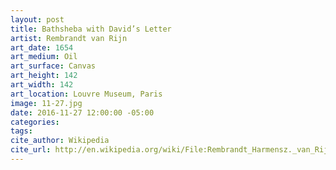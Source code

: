 ```yaml
---
layout: post
title: Bathsheba with David’s Letter
artist: Rembrandt van Rijn
art_date: 1654
art_medium: Oil
art_surface: Canvas
art_height: 142
art_width: 142
art_location: Louvre Museum, Paris
image: 11-27.jpg
date: 2016-11-27 12:00:00 -05:00
categories:
tags:
cite_author: Wikipedia
cite_url: http://en.wikipedia.org/wiki/File:Rembrandt_Harmensz._van_Rijn_016.jpg
---
```

